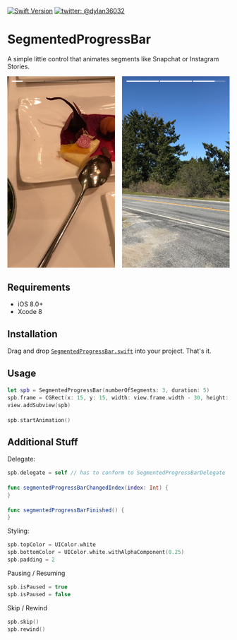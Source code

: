 
[![Swift Version][swift-image]][swift-url]
[![twitter: @dylan36032](http://img.shields.io/badge/twitter-%40dylan36032-blue.svg?style=flat)](https://twitter.com/dylan36032)

# SegmentedProgressBar
A simple little control that animates segments like Snapchat or Instagram Stories.

![Screenshot](screenshot.png)

## Requirements
- iOS 8.0+
- Xcode 8

## Installation

Drag and drop [`SegmentedProgressBar.swift`](https://raw.githubusercontent.com/D-32/SegmentedProgressBar/master/SegmentedProgressBar/SegmentedProgressBar.swift) into your project. That's it.

## Usage

```swift
let spb = SegmentedProgressBar(numberOfSegments: 3, duration: 5)
spb.frame = CGRect(x: 15, y: 15, width: view.frame.width - 30, height: 4)
view.addSubview(spb)

spb.startAnimation()
```

## Additional Stuff
Delegate:

```swift
spb.delegate = self // has to conform to SegmentedProgressBarDelegate

func segmentedProgressBarChangedIndex(index: Int) {
}

func segmentedProgressBarFinished() {
}
```

Styling:

```swift
spb.topColor = UIColor.white
spb.bottomColor = UIColor.white.withAlphaComponent(0.25)
spb.padding = 2
```

Pausing / Resuming

```swift
spb.isPaused = true
spb.isPaused = false
```

Skip / Rewind

```swift
spb.skip()
spb.rewind()
```

[swift-image]:https://img.shields.io/badge/swift-3.0-orange.svg
[swift-url]: https://swift.org/